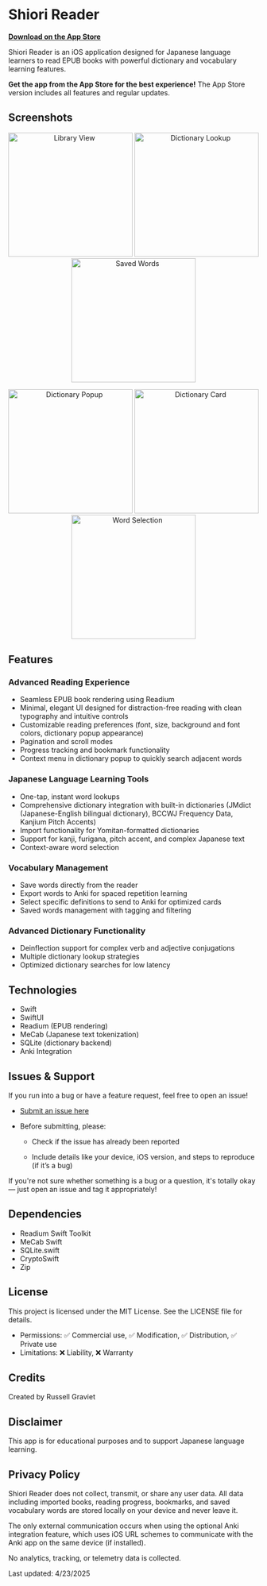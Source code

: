 # Shiori Reader

**[Download on the App Store](https://apps.apple.com/us/app/shiori-reader/id6744979827)**

Shiori Reader is an iOS application designed for Japanese language learners to read EPUB books with powerful dictionary and vocabulary learning features.

**Get the app from the App Store for the best experience!** The App Store version includes all features and regular updates.

## Screenshots

<p align="center">
  <img src="Images/library_view.PNG" width="250" alt="Library View" />
  <img src="Images/dictionary_lookup.PNG" width="250" alt="Dictionary Lookup" />
  <img src="Images/saved_words.PNG" width="250" alt="Saved Words" />
</p>

<p align="center">
  <img src="Images/definition_popup.PNG" width="250" alt="Dictionary Popup" />
  <img src="Images/definition_popup_card.PNG" width="250" alt="Dictionary Card" />
  <img src="Images/definition_selection.PNG" width="250" alt="Word Selection" />
</p>

## Features

### Advanced Reading Experience

- Seamless EPUB book rendering using Readium
- Minimal, elegant UI designed for distraction-free reading with clean typography and intuitive controls
- Customizable reading preferences (font, size, background and font colors, dictionary popup appearance)
- Pagination and scroll modes
- Progress tracking and bookmark functionality
- Context menu in dictionary popup to quickly search adjacent words

### Japanese Language Learning Tools

- One-tap, instant word lookups
- Comprehensive dictionary integration with built-in dictionaries (JMdict (Japanese-English bilingual dictionary), BCCWJ Frequency Data, Kanjium Pitch Accents)
- Import functionality for Yomitan-formatted dictionaries
- Support for kanji, furigana, pitch accent, and complex Japanese text
- Context-aware word selection

### Vocabulary Management

- Save words directly from the reader
- Export words to Anki for spaced repetition learning
- Select specific definitions to send to Anki for optimized cards
- Saved words management with tagging and filtering

### Advanced Dictionary Functionality

- Deinflection support for complex verb and adjective conjugations
- Multiple dictionary lookup strategies
- Optimized dictionary searches for low latency

## Technologies

- Swift
- SwiftUI
- Readium (EPUB rendering)
- MeCab (Japanese text tokenization)
- SQLite (dictionary backend)
- Anki Integration

## Issues & Support

If you run into a bug or have a feature request, feel free to open an issue!

- [Submit an issue here](https://github.com/russgrav/Shiori-Reader/issues)

- Before submitting, please:

  - Check if the issue has already been reported

  - Include details like your device, iOS version, and steps to reproduce (if it’s a bug)

If you're not sure whether something is a bug or a question, it's totally okay — just open an issue and tag it appropriately!

## Dependencies

- Readium Swift Toolkit
- MeCab Swift
- SQLite.swift
- CryptoSwift
- Zip

## License

This project is licensed under the MIT License. See the LICENSE file for details.

- Permissions: ✅ Commercial use, ✅ Modification, ✅ Distribution, ✅ Private use
- Limitations: ❌ Liability, ❌ Warranty

## Credits

Created by Russell Graviet

## Disclaimer

This app is for educational purposes and to support Japanese language learning.

## Privacy Policy

Shiori Reader does not collect, transmit, or share any user data. All data including imported books, reading progress, bookmarks, and saved vocabulary words are stored locally on your device and never leave it.

The only external communication occurs when using the optional Anki integration feature, which uses iOS URL schemes to communicate with the Anki app on the same device (if installed).

No analytics, tracking, or telemetry data is collected.

Last updated: 4/23/2025
